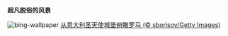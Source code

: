 
**超凡脱俗的风景**

![bing-wallpaper](https://www.bing.com/th?id=OHR.RomeView_ZH-CN5882212305_1920x1080.jpg)
[从意大利圣天使城堡俯瞰罗马 (© sborisov/Getty Images)](https://www.bing.com/search?q=%E7%BD%97%E9%A9%AC&amp;form=hpcapt&amp;mkt=zh-cn)
  